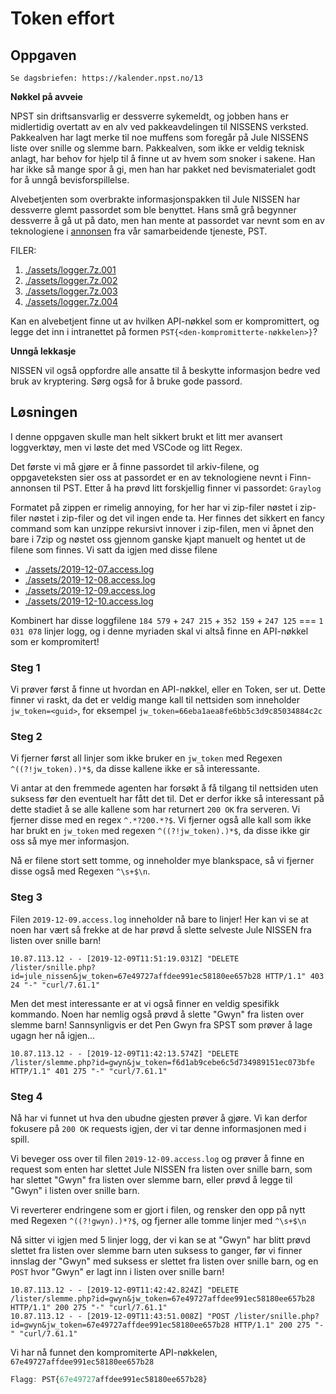 # Token effort

## Oppgaven

    Se dagsbriefen: https://kalender.npst.no/13

<p><strong>Nøkkel på avveie</strong></p><p>NPST sin driftsansvarlig er dessverre sykemeldt, og jobben hans er midlertidig overtatt av en alv ved pakkeavdelingen til NISSENS verksted. Pakkealven har lagt merke til noe muffens som foregår på Jule NISSENS liste over snille og slemme barn. Pakkealven, som ikke er veldig teknisk anlagt, har behov for hjelp til å finne ut av hvem som snoker i sakene. Han har ikke så mange spor å gi, men han har pakket ned bevismaterialet godt for å unngå bevisforspillelse.</p><p>Alvebetjenten som overbrakte informasjonspakken til Jule NISSEN har dessverre glemt passordet som ble benyttet. Hans små grå begynner dessverre å gå ut på dato, men han mente at passordet var nevnt som en av teknologiene i <a href="https://www.finn.no/165416216">annonsen</a> fra vår samarbeidende tjeneste, PST.</p><p>FILER:</p><ol><li><a href="./assets/logger.7z.001">./assets/logger.7z.001</a></li><li><a href="./assets/logger.7z.002">./assets/logger.7z.002</a></li><li><a href="./assets/logger.7z.003">./assets/logger.7z.003</a></li><li><a href=".assets/logger.7z.004">./assets/logger.7z.004</a></li></ol><p>Kan en alvebetjent finne ut av hvilken API-nøkkel som er kompromittert, og legge det inn i intranettet på formen <code>PST{&#x3C;den-kompromitterte-nøkkelen>}</code>?</p><p><strong>Unngå lekkasje</strong></p><p>NISSEN vil også oppfordre alle ansatte til å beskytte informasjon bedre ved bruk av kryptering. Sørg også for å bruke gode passord.</p>

## Løsningen

I denne oppgaven skulle man helt sikkert brukt et litt mer avansert loggverktøy, men vi løste det med VSCode og litt Regex.

Det første vi må gjøre er å finne passordet til arkiv-filene, og oppgaveteksten sier oss at passordet er en av teknologiene nevnt i Finn-annonsen til PST. Etter å ha prøvd litt forskjellig finner vi passordet: `Graylog`

Formatet på zippen er rimelig annoying, for her har vi zip-filer nøstet i zip-filer nøstet i zip-filer og det vil ingen ende ta. Her finnes det
sikkert en fancy command som kan unzippe rekursivt innover i zip-filen, men vi åpnet den bare i 7zip og nøstet oss gjennom ganske kjapt manuelt og hentet ut de filene som finnes. Vi satt da igjen med disse filene

-   [./assets/2019-12-07.access.log](./assets/2019-12-07.access.log)
-   [./assets/2019-12-08.access.log](./assets/2019-12-08.access.log)
-   [./assets/2019-12-09.access.log](./assets/2019-12-09.access.log)
-   [./assets/2019-12-10.access.log](./assets/2019-12-10.access.log)

Kombinert har disse loggfilene `184 579` + `247 215` + `352 159` + `247 125` === `1 031 078` linjer logg, og i denne myriaden skal vi altså finne en API-nøkkel som er kompromitert!

### Steg 1

Vi prøver først å finne ut hvordan en API-nøkkel, eller en Token, ser ut. Dette finner vi raskt, da det er veldig mange kall til nettsiden som inneholder `jw_token=<guid>`, for eksempel `jw_token=66eba1aea8fe6bb5c3d9c85034884c2c`

### Steg 2

Vi fjerner først all linjer som ikke bruker en `jw_token` med Regexen `^((?!jw_token).)*$`, da disse kallene ikke er så interessante.

Vi antar at den fremmede agenten har forsøkt å få tilgang til nettsiden uten suksess før den eventuelt har fått det til. Det er derfor ikke så interessant på dette stadiet å se alle kallene som har returnert `200 OK` fra serveren. Vi fjerner disse med en regex `^.*?200.*?$`. Vi fjerner også alle kall som ikke har brukt en `jw_token` med regexen `^((?!jw_token).)*$`, da disse ikke gir oss så mye mer informasjon.

Nå er filene stort sett tomme, og inneholder mye blankspace, så vi fjerner disse også med Regexen `^\s+$\n`.

### Steg 3

Filen `2019-12-09.access.log` inneholder nå bare to linjer!
Her kan vi se at noen har vært så frekke at de har prøvd å slette selveste Jule NISSEN fra listen over snille barn!

```log
10.87.113.12 - - [2019-12-09T11:51:19.031Z] "DELETE /lister/snille.php?id=jule_nissen&jw_token=67e49727affdee991ec58180ee657b28 HTTP/1.1" 403 24 "-" "curl/7.61.1"
```

Men det mest interessante er at vi også finner en veldig spesifikk kommando. Noen har nemlig også prøvd å slette "Gwyn" fra listen over slemme barn! Sannsynligvis er det Pen Gwyn fra SPST som prøver å lage ugagn her nå igjen...

```log
10.87.113.12 - - [2019-12-09T11:42:13.574Z] "DELETE /lister/slemme.php?id=gwyn&jw_token=f6d1ab9cebe6c5d734989151ec073bfe HTTP/1.1" 401 275 "-" "curl/7.61.1"
```

### Steg 4

Nå har vi funnet ut hva den ubudne gjesten prøver å gjøre. Vi kan derfor fokusere på `200 OK` requests igjen, der vi tar denne informasjonen med i spill.

Vi beveger oss over til filen `2019-12-09.access.log` og prøver å finne en request som enten har slettet Jule NISSEN fra listen over snille barn, som har slettet "Gwyn" fra listen over slemme barn, eller prøvd å legge til "Gwyn" i listen over snille barn.

Vi reverterer endringene som er gjort i filen, og rensker den opp på nytt med Regexen `^((?!gwyn).)*?$`, og fjerner alle tomme linjer med `^\s+$\n`

Nå sitter vi igjen med 5 linjer logg, der vi kan se at "Gwyn" har blitt prøvd slettet fra listen over slemme barn uten suksess to ganger, før vi finner innslag der "Gwyn" med suksess er slettet fra listen over snille barn, og en `POST` hvor "Gwyn" er lagt inn i listen over snille barn!

```log
10.87.113.12 - - [2019-12-09T11:42:42.824Z] "DELETE /lister/slemme.php?id=gwyn&jw_token=67e49727affdee991ec58180ee657b28 HTTP/1.1" 200 275 "-" "curl/7.61.1"
10.87.113.12 - - [2019-12-09T11:43:51.008Z] "POST /lister/snille.php?id=gwyn&jw_token=67e49727affdee991ec58180ee657b28 HTTP/1.1" 200 275 "-" "curl/7.61.1"
```

Vi har nå funnet den kompromiterte API-nøkkelen, `67e49727affdee991ec58180ee657b28`

```javascript
Flagg: PST{67e49727affdee991ec58180ee657b28}
```
